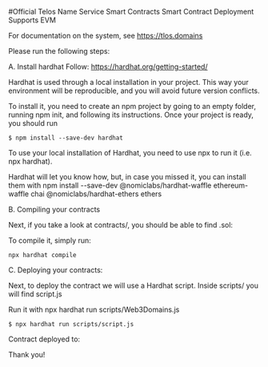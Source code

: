 #Official Telos Name Service Smart Contracts
Smart Contract Deployment Supports EVM

For documentation on the system, see https://tlos.domains

Please run the following steps:

A. Install hardhat Follow: https://hardhat.org/getting-started/

Hardhat is used through a local installation in your project. This way your environment will be reproducible, and you will avoid future version conflicts.

To install it, you need to create an npm project by going to an empty folder, running npm init, and following its instructions. Once your project is ready, you should run

```
$ npm install --save-dev hardhat
```

To use your local installation of Hardhat, you need to use npx to run it (i.e. npx hardhat).

Hardhat will let you know how, but, in case you missed it, you can install them with npm install --save-dev @nomiclabs/hardhat-waffle ethereum-waffle chai @nomiclabs/hardhat-ethers ethers

B. Compiling your contracts

Next, if you take a look at contracts/, you should be able to find .sol:

To compile it, simply run:

```
npx hardhat compile
```

C. Deploying your contracts:

Next, to deploy the contract we will use a Hardhat script. Inside scripts/ you will find script.js

Run it with npx hardhat run scripts/Web3Domains.js

```
$ npx hardhat run scripts/script.js
```

Contract deployed to: 

Thank you!

